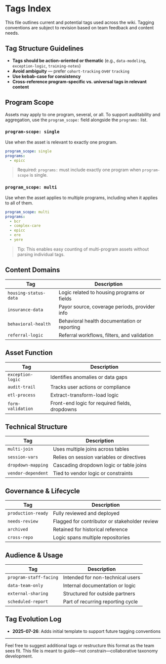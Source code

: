 # Tags Index

This file outlines current and potential tags used across the wiki. Tagging conventions are subject to revision based on team feedback and content needs.

## Tag Structure Guidelines

- **Tags should be action-oriented or thematic** (e.g., `data-modeling`, `exception-logic`, `training-notes`)
- **Avoid ambiguity** — prefer `cohort-tracking` over `tracking`
- **Use kebab-case for consistency**
- **Cross-reference program-specific vs. universal tags in relevant content**

## Program Scope

Assets may apply to one program, several, or all. To support auditability and aggregation, use the `program_scope:` field alongside the `programs:` list.

### `program-scope: single`

Use when the asset is relevant to exactly one program.

```yaml
program_scope: single
programs:
  - epicc
```

> Required: `programs:` must include exactly one program when `program-scope` is single.

### `program_scope: multi`

Use when the asset applies to multiple programs, including when it applies to all of them.

```yaml
program_scope: multi
programs:
  - bcr
  - complex-care
  - epicc
  - ere
  - yere
```

> Tip: This enables easy counting of multi-program assets without parsing individual tags.

## Content Domains

| Tag               | Description                                 |
|------------------|---------------------------------------------|
| `housing-status-data`| Logic related to housing programs or fields |
| `insurance-data` | Payor source, coverage periods, provider info |
| `behavioral-health`  | Behavioral health documentation or reporting |
| `referral-logic` | Referral workflows, filters, and validation |

## Asset Function

| Tag               | Description                                 |
|------------------|---------------------------------------------|
| `exception-logic`| Identifies anomalies or data gaps           |
| `audit-trail`    | Tracks user actions or compliance           |
| `etl-process`    | Extract-transform-load logic                |
| `form-validation`| Front-end logic for required fields, dropdowns |

## Technical Structure

| Tag               | Description                                 |
|------------------|---------------------------------------------|
| `multi-join`     | Uses multiple joins across tables           |
| `session-vars`   | Relies on session variables or directives   |
| `dropdown-mapping`| Cascading dropdown logic or table joins    |
| `vendor-dependent`| Tied to vendor logic or constraints        |

## Governance & Lifecycle

| Tag               | Description                                 |
|------------------|---------------------------------------------|
| `production-ready`| Fully reviewed and deployed                |
| `needs-review`   | Flagged for contributor or stakeholder review |
| `archived`       | Retained for historical reference           |
| `cross-repo`     | Logic spans multiple repositories           |

## Audience & Usage

| Tag               | Description                                 |
|------------------|---------------------------------------------|
| `program-staff-facing`| Intended for non-technical users       |
| `data-team-only` | Internal documentation or logic             |
| `external-sharing`| Structured for outside partners            |
| `scheduled-report`| Part of recurring reporting cycle          |

## Tag Evolution Log

- **2025-07-26**: Adds initial template to support future tagging conventions

---
Feel free to suggest additional tags or restructure this format as the team sees fit. This file is meant to guide—not constrain—collaborative taxonomy development.
